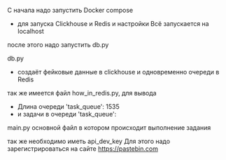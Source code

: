 ﻿С начала надо запустить Docker compose
- для запуска Clickhouse и Redis и настройки
Всё запускается на localhost

после этого надо запустить db.py

db.py
- создаёт фейковые данные в clickhouse и одновременно очереди в Redis


так же имеется файл how_in_redis.py, для вывода 
- Длина очереди 'task_queue': 1535
 - и задачи в очереди 'task_queue':
 
main.py
основной файл в котором происходит выполнение задания 

так же необходимо иметь  api_dev_key
 Для этого надо зарегистрироваться на сайте https://pastebin.com 


